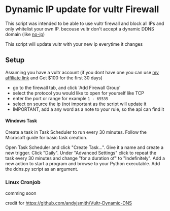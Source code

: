 # Dynamic IP update for vultr Firewall


This script was intended to be able to use vultr firewall and block all IPs and only whitelist your own IP.
becouse vultr don't accept a dynamic DDNS domain (like [no-ip](https://www.noip.com/))

This script will update vultr with your new ip everytime it changes


## Setup

Assuming you have a vultr account (if you dont have one you can use [my affiliate link](https://www.vultr.com/?ref=8519411-6G) and Get $100 for the first 30 days)

* go to the firewall tab, and click 'Add Firewall Group'
* select the protocol you would like to open for yourself like TCP 
* enter the port or range for example `1 - 65535`	
* select on source the ip (not important as the script will update it 
* IMPORTANT, add a any word as a note to your rule, so the api can find it


#### Windows Task
Create a task in Task Scheduler to run every 30 minutes. Follow the Microsoft guide for basic task creation.

Open Task Scheduler and click "Create Task...".
Give it a name and create a new trigger.
Click "Daily". Under "Advanced Settings" click to repeat the task every 30 minutes and change "for a duration of" to "Indefinitely".
Add a new action to start a program and browse to your Python executable. Add the ddns.py script as an argument.

### Linux Cronjob

comming soon


credit for https://github.com/andyjsmith/Vultr-Dynamic-DNS

